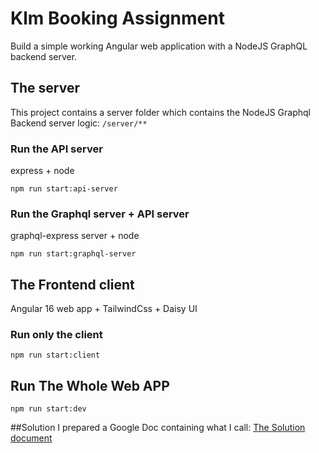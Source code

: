 # Klm Booking Assignment

Build a simple working Angular web application with a NodeJS GraphQL backend server.

## The server
This project contains a server folder which contains the NodeJS Graphql Backend server logic:
`/server/**`

### Run the API server
express + node 

`npm run start:api-server`

### Run the Graphql server + API server
graphql-express server + node

`npm run start:graphql-server`

## The Frontend client
Angular 16 web app + TailwindCss + Daisy UI

### Run only the client
`npm run start:client`

## Run The Whole Web APP
`npm run start:dev`

##Solution
I prepared a Google Doc containing what I call: [The Solution document](https://docs.google.com/document/d/1A83-rkVBuKnFQSz9YN5Q5f6OTUe-fni4lP25n1Xd3Xk/edit?usp=sharing)


